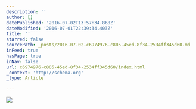 ```yaml
---
description: ''
author: []
datePublished: '2016-07-02T13:57:34.868Z'
dateModified: '2016-07-01T22:39:34.403Z'
title: ''
starred: false
sourcePath: _posts/2016-07-02-c6974976-c805-45ed-8f34-2534ff345d60.md
inFeed: true
hasPage: true
inNav: false
url: c6974976-c805-45ed-8f34-2534ff345d60/index.html
_context: 'http://schema.org'
_type: Article

---
```

![](https://the-grid-user-content.s3-us-west-2.amazonaws.com/77173429-637d-4655-b23f-28890a735ddd.jpg)